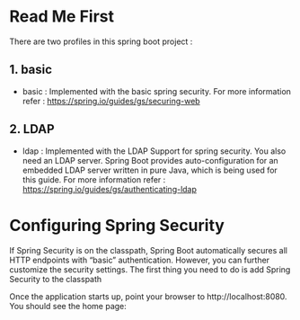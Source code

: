 # Read Me First
There are two profiles in this spring boot project :

## 1. basic
* basic : Implemented with the basic spring security. For more information refer : https://spring.io/guides/gs/securing-web

## 2. LDAP 

* ldap : Implemented with the LDAP Support for spring security. You also need an LDAP server. Spring Boot provides auto-configuration for an embedded LDAP server written in pure Java, which is being used for this guide. For more information refer : https://spring.io/guides/gs/authenticating-ldap

# Configuring Spring Security

If Spring Security is on the classpath, Spring Boot automatically secures all HTTP endpoints with “basic” authentication. However, you can further customize the security settings. The first thing you need to do is add Spring Security to the classpath

Once the application starts up, point your browser to http://localhost:8080. You should see the home page:
